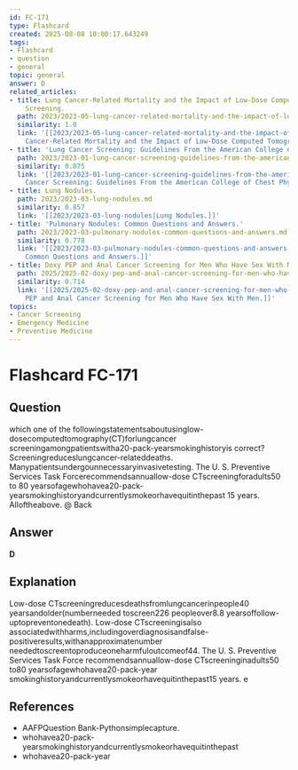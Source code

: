 ```yaml
---
id: FC-171
type: Flashcard
created: 2025-08-08 10:00:17.643249
tags:
- Flashcard
- question
- general
topic: general
answer: D
related_articles:
- title: Lung Cancer-Related Mortality and the Impact of Low-Dose Computed Tomography
    Screening.
  path: 2023/2023-05-lung-cancer-related-mortality-and-the-impact-of-low-dose-com.md
  similarity: 1.0
  link: '[[2023/2023-05-lung-cancer-related-mortality-and-the-impact-of-low-dose-com|Lung
    Cancer-Related Mortality and the Impact of Low-Dose Computed Tomography Screening.]]'
- title: 'Lung Cancer Screening: Guidelines From the American College of Chest Physicians.'
  path: 2023/2023-01-lung-cancer-screening-guidelines-from-the-american-college-o.md
  similarity: 0.875
  link: '[[2023/2023-01-lung-cancer-screening-guidelines-from-the-american-college-o|Lung
    Cancer Screening: Guidelines From the American College of Chest Physicians.]]'
- title: Lung Nodules.
  path: 2023/2023-03-lung-nodules.md
  similarity: 0.857
  link: '[[2023/2023-03-lung-nodules|Lung Nodules.]]'
- title: 'Pulmonary Nodules: Common Questions and Answers.'
  path: 2023/2023-03-pulmonary-nodules-common-questions-and-answers.md
  similarity: 0.778
  link: '[[2023/2023-03-pulmonary-nodules-common-questions-and-answers|Pulmonary Nodules:
    Common Questions and Answers.]]'
- title: Doxy PEP and Anal Cancer Screening for Men Who Have Sex With Men.
  path: 2025/2025-02-doxy-pep-and-anal-cancer-screening-for-men-who-have-sex-with.md
  similarity: 0.714
  link: '[[2025/2025-02-doxy-pep-and-anal-cancer-screening-for-men-who-have-sex-with|Doxy
    PEP and Anal Cancer Screening for Men Who Have Sex With Men.]]'
topics:
- Cancer Screening
- Emergency Medicine
- Preventive Medicine
---
```


# Flashcard FC-171

## Question

which one of the followingstatementsaboutusinglow-dosecomputedtomography(CT)forlungcancer screeningamongpatientswitha20-pack-yearsmokinghistoryis correct? Screeningreduceslungcancer-relateddeaths. Manypatientsundergounnecessaryinvasivetesting. The U. S. Preventive Services Task Forcerecommendsannuallow-dose CTscreeningforadults50 to 80 yearsofagewhohavea20-pack-yearsmokinghistoryandcurrentlysmokeorhavequitinthepast 15 years. Alloftheabove. @ Back

## Answer

**D**

## Explanation

Low-dose CTscreeningreducesdeathsfromlungcancerinpeople40 yearsandolder(numberneeded toscreen226 peopleover8.8 yearsoffollow-uptopreventonedeath). Low-dose CTscreeningisalso associatedwithharms,includingoverdiagnosisandfalse-positiveresults,withanapproximatenumber neededtoscreentoproduceoneharmfuloutcomeof44. The U. S. Preventive Services Task Force recommendsannuallow-dose CTscreeninginadults50 to80 yearsofagewhohavea20-pack-year smokinghistoryandcurrentlysmokeorhavequitinthepast15 years. e

## References

- AAFPQuestion Bank-Pythonsimplecapture.
- whohavea20-pack-yearsmokinghistoryandcurrentlysmokeorhavequitinthepast
- whohavea20-pack-year

